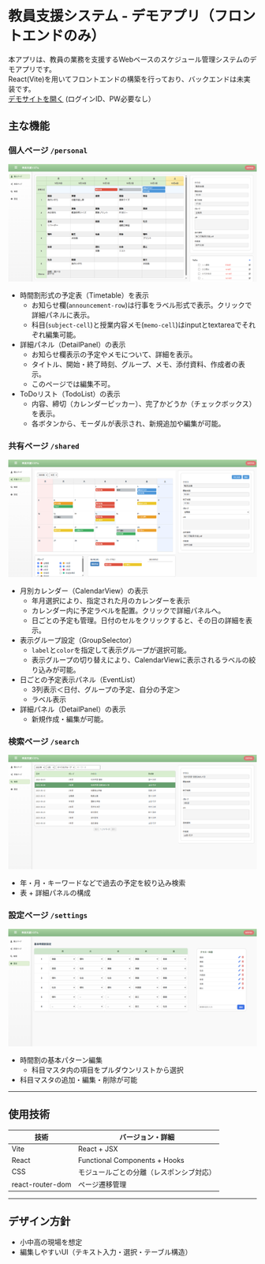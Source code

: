 # 教員支援システム - デモアプリ（フロントエンドのみ）
本アプリは、教員の業務を支援するWebベースのスケジュール管理システムのデモアプリです。</br>
React(Vite)を用いてフロントエンドの構築を行っており、バックエンドは未実装です。</br>
[デモサイトを開く](https://tak950103.github.io/teacher-demo-app/)
(ログインID、PW必要なし）


## 主な機能

### 個人ページ `/personal`
![PersonalPage](./screenshots/PersonalPage.png)
- 時間割形式の予定表（Timetable）を表示
  - お知らせ欄(`announcement-row`)は行事をラベル形式で表示。クリックで詳細パネルに表示。
  - 科目(`subject-cell`)と授業内容メモ(`memo-cell`)はinputとtextareaでそれぞれ編集可能。
- 詳細パネル（DetailPanel）の表示
  - お知らせ欄表示の予定やメモについて、詳細を表示。
  - タイトル、開始・終了時刻、グループ、メモ、添付資料、作成者の表示。
  - このページでは編集不可。
- ToDoリスト（TodoList）の表示
  - 内容、締切（カレンダーピッカー）、完了かどうか（チェックボックス）を表示。
  - 各ボタンから、モーダルが表示され、新規追加や編集が可能。
  
### 共有ページ `/shared`
![SharedPage](./screenshots/SharedPage.png)
- 月別カレンダー（CalendarView）の表示
  - 年月選択により、指定された月のカレンダーを表示
  - カレンダー内に予定ラベルを配置。クリックで詳細パネルへ。
  - 日ごとの予定も管理。日付のセルをクリックすると、その日の詳細を表示。
- 表示グループ設定（GroupSelector）
  - `label`と`color`を指定して表示グループが選択可能。
  - 表示グループの切り替えにより、CalendarViewに表示されるラベルの絞り込みが可能。
- 日ごとの予定表示パネル（EventList）
  - 3列表示＜日付、グループの予定、自分の予定＞
  - ラベル表示
- 詳細パネル（DetailPanel）の表示
  - 新規作成・編集が可能。

### 検索ページ `/search`
![SearchPage](./screenshots/SearchPage.png)
- 年・月・キーワードなどで過去の予定を絞り込み検索
- 表 + 詳細パネルの構成

### 設定ページ `/settings`
![Setting](./screenshots/SettingPage.png)
- 時間割の基本パターン編集
  - 科目マスタ内の項目をプルダウンリストから選択
- 科目マスタの追加・編集・削除が可能

---

## 使用技術

| 技術         | バージョン・詳細          |
|--------------|-------------------------|
| Vite         | React + JSX             |
| React        | Functional Components + Hooks |
| CSS          | モジュールごとの分離（レスポンシブ対応）|
| react-router-dom | ページ遷移管理        |

---

## デザイン方針

- 小中高の現場を想定
- 編集しやすいUI（テキスト入力・選択・テーブル構造）

